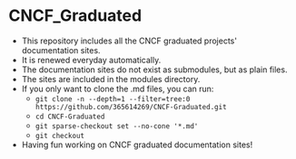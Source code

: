 # CNCF_Graduated
 - This repository includes all the CNCF graduated projects' documentation sites.
 - It is renewed everyday automatically.
 - The documentation sites do not exist as submodules, but as plain files.
 - The sites are included in the modules directory.
 - If you only want to clone the .md files, you can run:
   - `git clone -n --depth=1 --filter=tree:0 https://github.com/365614269/CNCF-Graduated.git`
   - `cd CNCF-Graduated`
   - `git sparse-checkout set --no-cone '*.md'`
   - `git checkout`
 - Having fun working on CNCF graduated documentation sites!
